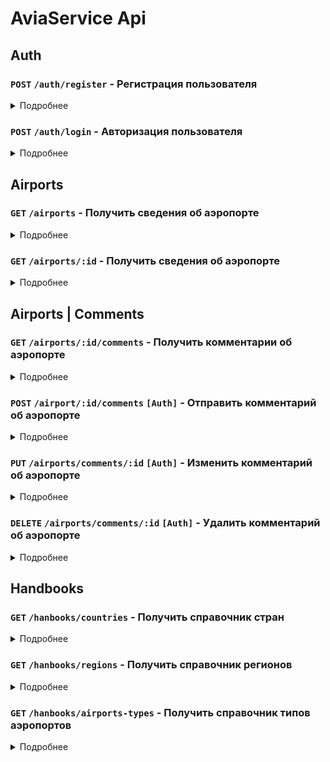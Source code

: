 # AviaService Api

## Auth

### `POST` `/auth/register` - Регистрация пользователя

<details>
  <summary>Подробнее</summary>

#### Request body parameters

- email* - email пользователя [**Обязательный**]
- username* - логин пользователя [**Обязательный**]
- password* - пароль пользователя[**Обязательный**]

#### Responses

  ```json
  200 OK
{}
  ```

</details>

### `POST` `/auth/login` - Авторизация пользователя

<details>
  <summary>Подробнее</summary>

#### Request body parameters

- username* - email пользователя [**Обязательный**]
- password* - пароль пользователя[**Обязательный**]

#### Responses

  ```json
  200 OK
{
  "access": "eyJhbGciOiJIUzI1NiIsInR5cCI6IkpXVCJ9.eyJ1c2VyX3BrIjoxLCJ0b2tlbl90eXBlIjoiYWNjZXNzIiwiY29sZF9zdHVmZiI6IuKYgyIsImV4cCI6MTIzNDU2LCJqdGkiOiJmZDJmOWQ1ZTFhN2M0MmU4OTQ5MzVlMzYyYmNhOGJjYSJ9.NHlztMGER7UADHZJlxNG0WSi22a2KaYSfd1S-AuT7lU",
  "refresh": "eyJhbGciOiJIUzI1NiIsInR5cCI6IkpXVCJ9.eyJ1c2VyX3BrIjoxLCJ0b2tlbl90eXBlIjoicmVmcmVzaCIsImNvbGRfc3R1ZmYiOiLimIMiLCJleHAiOjIzNDU2NywianRpIjoiZGUxMmY0ZTY3MDY4NDI3ODg5ZjE1YWMyNzcwZGEwNTEifQ.aEoAYkSJjoWH1boshQAaTkf8G3yn0kapko6HFRt7Rh4"
}
  ```

</details>

## Airports

### `GET` `/airports` - Получить сведения об аэропорте

<details>
  <summary>Подробнее</summary>

#### Request path parameters

- page - номер страницы
- count - кол-во элементов на странице
- search - Поиск
- type_id - Идентификатор типа аэропорта
- country_id - Идентификатор страны
- region_id - Идентификатор региона

#### Responses

  ```json
  200 OK
{
  "count": 20,
  "next": 2,
  "previous": null,
  "items": [
    {
      "name": "Total Rf Heliport",
      "region_id": 1,
      "type_id": 2,
      "country_id": 3
    }
  ]
}
  ```

  ```json
  400 Bad Request
  ```

</details>

### `GET` `/airports/:id` - Получить сведения об аэропорте

<details>
  <summary>Подробнее</summary>

#### Request path parameters

- id*  - идентификатор аэропорта [**Обязательный**]

#### Responses

  ```json
  200 OK
{
  "ident": "00A",
  "type": "heliport",
  "name": "Total Rf Heliport",
  "elevation_ft": "11",
  "continent": "NA",
  "iso_country": "US",
  "iso_region": "US-PA",
  "municipality": "Bensalem",
  "gps_code": "00A",
  "iata_code": "",
  "local_code": "00A",
  "coordinates": "-74.93360137939453, 40.07080078125"
}
  ```

  ```json
  404 Not Found
  ```

</details>

## Airports | Comments

### `GET` `/airports/:id/comments` - Получить комментарии об аэропорте

<details>
  <summary>Подробнее</summary>

#### Request path parameters

- id*  - идентификатор аэропорта [**Обязательный**]

#### Responses:

  ```json
  200 OK
{
  "count": 20,
  "next": 2,
  "previous": null,
  "items": [
    {
      "email": "user@example.com",
      "date": "2022-01-01",
      "comment": "Хороший аэропорт"
    }
  ]
}
  ```

</details>

### `POST` `/airport/:id/comments` `[Auth]` - Отправить комментарий об аэропорте

<details>
  <summary>Подробнее</summary>

#### Request headers

- `Authorization: Bearer <access token>`

#### Request path parameters

- id*  - идентификатор аэропорта [**Обязательный**]

#### Request body parameters

- comment* - комментарий [**Обязательный**]

#### Responses:

  ```json
  201 Created
{}
  ```  

  ```json
  400 Bad Request
  ```

</details>

### `PUT` `/airports/comments/:id` `[Auth]` - Изменить комментарий об аэропорте

<details>
  <summary>Подробнее</summary>

#### Request headers

- `Authorization: Bearer <access token>`

#### Request path parameters

- id*  - идентификатор аэропорта [**Обязательный**]

#### Request body parameters

- comment* - комментарий [**Обязательный**]

#### Responses:

  ```json
  200 OK
{}
  ```

  ```json
  400 Bad Request
  ```  

  ```json
  404 Not Found
  ```

</details>

### `DELETE` `/airports/comments/:id` `[Auth]` - Удалить комментарий об аэропорте

<details>
  <summary>Подробнее</summary>

#### Request headers

- `Authorization: Bearer <access token>`

#### Request path parameters

- id*  - идентификатор аэропорта [**Обязательный**]

#### Responses:

  ```json
  204 No content
{}
  ```  

  ```json
  404 Not Found
  ```

</details>

## Handbooks

### `GET` `/hanbooks/countries` - Получить справочник стран

<details>
  <summary>Подробнее</summary>

#### Responses

  ```json
  200 OK
[
  {
    "id": 1,
    "title": "US"
  }
]
  ```

</details>

### `GET` `/hanbooks/regions` - Получить справочник регионов

<details>
  <summary>Подробнее</summary>

#### Responses

  ```json
  200 OK
[
  {
    "id": 1,
    "title": "US-PA"
  }
]
  ```

</details>

### `GET` `/hanbooks/airports-types` - Получить справочник типов аэропортов

<details>
  <summary>Подробнее</summary>

#### Responses

  ```json
  200 OK
[
  {
    "id": 1,
    "title": "heliport"
  }
]
  ```

</details>